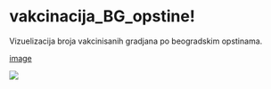 # vakcinacija_BG_opstine!
Vizuelizacija broja vakcinisanih gradjana po beogradskim opstinama.


[image](https://user-images.githubusercontent.com/50851469/118854919-84c54e00-b8d5-11eb-9f10-f25e683da588.png)

<img src=“https://user-images.githubusercontent.com/50851469/118854919-84c54e00-b8d5-11eb-9f10-f25e683da588.png”></img>

